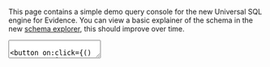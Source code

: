 <script>
    let queryString = `SELECT 1 as x, 2 as y`.trim(), tempQueryString = queryString + ""
</script>

This page contains a simple demo query console for the new Universal SQL engine for Evidence.
You can view a basic explainer of the schema in the new [schema explorer](/explore/schema), this should improve over
time.

<textarea bind:value={tempQueryString} class="px-2 py-1 bg-gray-100 border border-gray-900 w-full h-72 font-mono"/>

<button on:click={() => queryString = tempQueryString} class="px-2 py-1 bg-green-800 rounded text-white">
Run Query
</button>

```q
${queryString}
```

<DataTable data={q}/>

<BigValue data={q} value=x comparison=y/>

```jank
SELECT * FROM ${q}
```

```break_strict
this should break strict, because it isn't a real query.
```

<Dropdown from={jank} value="x" label="y" />

<Dropdown from="SELECT * FROM orders LIMIT 100" value="id" value_label="email" />

